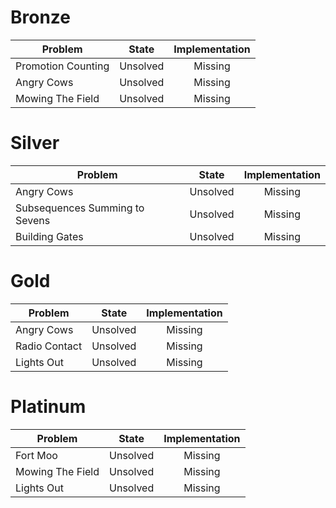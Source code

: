 # Bronze
| Problem        | State           | Implementation  |
| -------------  |:---------------:| :--------------:|
| Promotion Counting | Unsolved          | Missing            |
| Angry Cows         | Unsolved          | Missing            |
| Mowing The Field   | Unsolved          | Missing            |
# Silver
| Problem        | State           | Implementation  |
| ------------- |:---------------:| :--------------:|
| Angry Cows | Unsolved          | Missing            |
| Subsequences Summing to Sevens | Unsolved          | Missing            |
| Building Gates | Unsolved          | Missing            |
# Gold
| Problem        | State           | Implementation  |
| ------------- |:---------------:| :--------------:|
| Angry Cows | Unsolved          | Missing            |
| Radio Contact | Unsolved          | Missing            |
| Lights Out | Unsolved          | Missing            |
# Platinum
| Problem        | State           | Implementation  |
| ------------- |:---------------:| :--------------:|
| Fort Moo | Unsolved          | Missing            |
| Mowing The Field | Unsolved          | Missing            |
| Lights Out | Unsolved          | Missing            |
